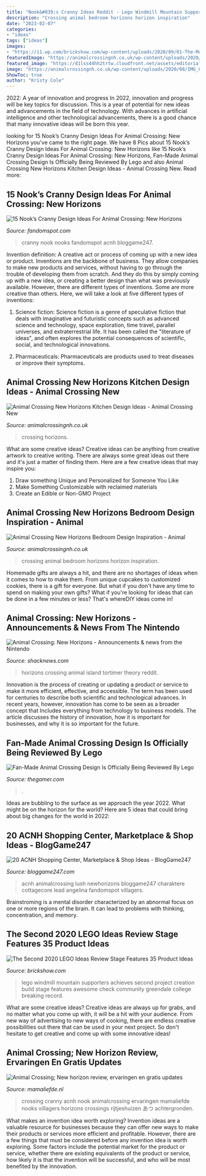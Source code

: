 ```yaml
---
title: "Nook&#039;s Cranny Ideas Reddit - Lego Windmill Mountain Supporters Achieves Second Project Creation Build Stage Features Awesome Check Community Greendale College Breaking Record"
description: "Crossing animal bedroom horizons horizon inspiration"
date: "2023-02-07"
categories:
- "ideas"
tags: ["ideas"]
images:
- "https://i1.wp.com/brickshow.com/wp-content/uploads/2020/09/01-The-Mountain-Windmill.jpg?resize=840%2C551&amp;ssl=1"
featuredImage: "https://animalcrossingnh.co.uk/wp-content/uploads/2020/08/Animal-Crossing-New-Horizon-Bedroom-Ideas4.jpeg"
featured_image: "https://d1lss44hh2trtw.cloudfront.net/assets/editorial/2020/02/animal-crossing-new-horizons-gravesite.jpg"
image: "https://animalcrossingnh.co.uk/wp-content/uploads/2020/08/IMG_0031.jpeg"
ShowToc: true
author: "Kristy Cole"
---
```



2022: A year of innovation and progress
In 2022, innovation and progress will be key topics for discussion. This is a year of potential for new ideas and advancements in the field of technology. With advances in artificial intelligence and other technological advancements, there is a good chance that many innovative ideas will be born this year.

	

		
looking for 15 Nook’s Cranny Design Ideas For Animal Crossing: New Horizons you've came to the right page. We have 8 Pics about 15 Nook’s Cranny Design Ideas For Animal Crossing: New Horizons like 15 Nook’s Cranny Design Ideas For Animal Crossing: New Horizons, Fan-Made Animal Crossing Design Is Officially Being Reviewed By Lego and also Animal Crossing New Horizons Kitchen Design Ideas - Animal Crossing New. Read more:
		
    
## 15 Nook’s Cranny Design Ideas For Animal Crossing: New Horizons

<img loading=lazy src="https://static.fandomspot.com/images/01/11461/00-featured-redesigned-nooks-cranny-exterior-entrance.jpg" onerror="this.onerror=null;this.src='https://tse3.mm.bing.net/th?id=OIP.o5f-PY28ejCEWOdw1JuL3QHaDd&amp;pid=15.1';" alt="15 Nook’s Cranny Design Ideas For Animal Crossing: New Horizons">

_Source: fandomspot.com_

>cranny nook nooks fandomspot acnh bloggame247. 

	

Invention definition: A creative act or process of coming up with a new idea or product.
Inventions are the backbone of business. They allow companies to make new products and services, without having to go through the trouble of developing them from scratch. And they do this by simply coming up with a new idea, or creating a better design than what was previously available.
However, there are different types of inventions. Some are more creative than others. Here, we will take a look at five different types of inventions:

1) Science fiction: Science fiction is a genre of speculative fiction that deals with imaginative and futuristic concepts such as advanced science and technology, space exploration, time travel, parallel universes, and extraterrestrial life. It has been called the "literature of ideas", and often explores the potential consequences of scientific, social, and technological innovations.

2) Pharmaceuticals: Pharmaceuticals are products used to treat diseases or improve their symptoms.

    
## Animal Crossing New Horizons Kitchen Design Ideas - Animal Crossing New

<img loading=lazy src="https://animalcrossingnh.co.uk/wp-content/uploads/2020/08/IMG_0031.jpeg" onerror="this.onerror=null;this.src='https://tse1.mm.bing.net/th?id=OIP.4XxSFpGEfzkPdXuAAqbtvQHaEK&amp;pid=15.1';" alt="Animal Crossing New Horizons Kitchen Design Ideas - Animal Crossing New">

_Source: animalcrossingnh.co.uk_

>crossing horizons. 

	

What are some creative ideas?
Creative ideas can be anything from creative artwork to creative writing. There are always some great ideas out there and it's just a matter of finding them. Here are a few creative ideas that may inspire you:
1. Draw something Unique and Personalized for Someone You Like
2. Make Something Customizable with reclaimed materials
3. Create an Edible or Non-GMO Project

    
## Animal Crossing New Horizons Bedroom Design Inspiration - Animal

<img loading=lazy src="https://animalcrossingnh.co.uk/wp-content/uploads/2020/08/Animal-Crossing-New-Horizon-Bedroom-Ideas4.jpeg" onerror="this.onerror=null;this.src='https://tse2.mm.bing.net/th?id=OIP.2s80oT2dxU7L4pm4xZIdoAHaEK&amp;pid=15.1';" alt="Animal Crossing New Horizons Bedroom Design Inspiration - Animal">

_Source: animalcrossingnh.co.uk_

>crossing animal bedroom horizons horizon inspiration. 

	

Homemade gifts are always a hit, and there are no shortages of ideas when it comes to how to make them. From unique cupcakes to customized cookies, there is a gift for everyone. But what if you don't have any time to spend on making your own gifts? What if you're looking for ideas that can be done in a few minutes or less? That's whereDIY ideas come in!

    
## Animal Crossing: New Horizons - Announcements &amp; News From The Nintendo

<img loading=lazy src="https://d1lss44hh2trtw.cloudfront.net/assets/editorial/2020/02/animal-crossing-new-horizons-gravesite.jpg" onerror="this.onerror=null;this.src='https://tse4.mm.bing.net/th?id=OIP.TOGADdLt26vrBr6kV1lTOAHaD-&amp;pid=15.1';" alt="Animal Crossing: New Horizons - Announcements &amp; news from the Nintendo">

_Source: shacknews.com_

>horizons crossing animal island tortimer theory reddit. 

	

Innovation is the process of creating or updating a product or service to make it more efficient, effective, and accessible. The term has been used for centuries to describe both scientific and technological advances. In recent years, however, innovation has come to be seen as a broader concept that Includes everything from technology to business models. The article discusses the history of innovation, how it is important for businesses, and why it is so important for the future.

    
## Fan-Made Animal Crossing Design Is Officially Being Reviewed By Lego

<img loading=lazy src="https://static0.thegamerimages.com/wordpress/wp-content/uploads/2020/09/LEGO-Nooks-Cranny-front.jpg" onerror="this.onerror=null;this.src='https://tse2.mm.bing.net/th?id=OIP.r3jYExFn8df3qWeWpsh8PgHaD5&amp;pid=15.1';" alt="Fan-Made Animal Crossing Design Is Officially Being Reviewed By Lego">

_Source: thegamer.com_

>. 

	

Ideas are bubbling to the surface as we approach the year 2022. What might be on the horizon for the world? Here are 5 ideas that could bring about big changes for the world in 2022:

    
## 20 ACNH Shopping Center, Marketplace &amp; Shop Ideas - BlogGame247

<img loading=lazy src="https://bloggame247.com/wp-content/uploads/2021/05/15-lush-green-downtown-district-acnh.jpg" onerror="this.onerror=null;this.src='https://tse4.mm.bing.net/th?id=OIP.JgAO5mChShyHrG4RchoGzAHaEK&amp;pid=15.1';" alt="20 ACNH Shopping Center, Marketplace &amp; Shop Ideas - BlogGame247">

_Source: bloggame247.com_

>acnh animalcrossing lush newhorizons bloggame247 charaktere cottagecore lead angelina fandomspot villagers. 

	

Brainstroming is a mental disorder characterized by an abnormal focus on one or more regions of the brain. It can lead to problems with thinking, concentration, and memory.

    
## The Second 2020 LEGO Ideas Review Stage Features 35 Product Ideas

<img loading=lazy src="https://i1.wp.com/brickshow.com/wp-content/uploads/2020/09/01-The-Mountain-Windmill.jpg?resize=840%2C551&amp;ssl=1" onerror="this.onerror=null;this.src='https://tse3.mm.bing.net/th?id=OIP.Mp4R9O5U6MnYepNPfBrtlwHaE2&amp;pid=15.1';" alt="The Second 2020 LEGO Ideas Review Stage Features 35 Product Ideas">

_Source: brickshow.com_

>lego windmill mountain supporters achieves second project creation build stage features awesome check community greendale college breaking record. 

	

What are some creative ideas?
Creative ideas are always up for grabs, and no matter what you come up with, it will be a hit with your audience. From new way of advertising to new ways of cooking, there are endless creative possibilities out there that can be used in your next project. So don't hesitate to get creative and come up with some innovative ideas!

    
## Animal Crossing; New Horizon Review, Ervaringen En Gratis Updates

<img loading=lazy src="https://i.pinimg.com/564x/69/d9/29/69d92977b3d704784672dd38188a0e29.jpg" onerror="this.onerror=null;this.src='https://tse3.mm.bing.net/th?id=OIP.KJPrr4vAceziVGFgmROEBQHaEK&amp;pid=15.1';" alt="Animal Crossing; New horizon review, ervaringen en gratis updates">

_Source: mamaliefde.nl_

>crossing cranny acnh nook animalcrossing ervaringen mamaliefde nooks villagers horizons crossings rijtjeshuizen あつ achtergronden. 

	

What makes an invention idea worth exploring?
Invention ideas are a valuable resource for businesses because they can offer new ways to make their products or services more efficient and profitable. However, there are a few things that must be considered before any invention idea is worth exploring. 
Some factors include the potential market for the product or service, whether there are existing equivalents of the product or service, how likely it is that the invention will be successful, and who will be most benefited by the innovation.

